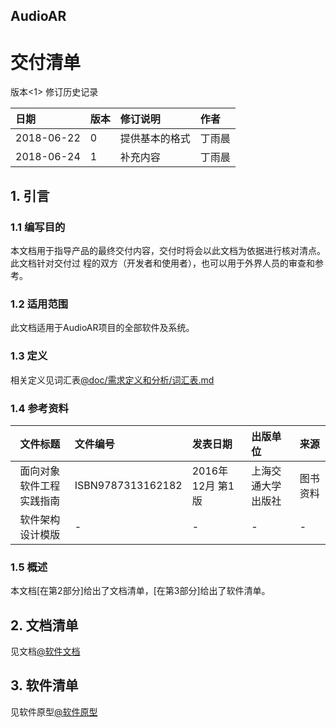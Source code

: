 ## AudioAR
# 交付清单

版本<1>
修订历史记录

|日期|版本|修订说明|作者|
|:-|:-|:-|:-|
|2018-06-22|0|提供基本的格式|丁雨晨|
|2018-06-24|1|补充内容|丁雨晨|

## 1. 引言

### 1.1 编写目的
本文档用于指导产品的最终交付内容，交付时将会以此文档为依据进行核对清点。此文档针对交付过
程的双方（开发者和使用者），也可以用于外界人员的审查和参考。

### 1.2 适用范围
此文档适用于AudioAR项目的全部软件及系统。

### 1.3 定义
相关定义见词汇表[@doc/需求定义和分析/词汇表.md](/需求定义和分析/词汇表.md)

### 1.4 参考资料
|文件标题|文件编号|发表日期|出版单位|来源|
|:-:|:-|:-|:-|:-|
|面向对象软件工程实践指南|ISBN9787313162182|2016年 12月 第1版|上海交通大学出版社|图书资料|
|软件架构设计模版|-|-|-|-|课程资料|

### 1.5 概述
本文档[在第2部分]给出了文档清单，[在第3部分]给出了软件清单。

## 2. 文档清单
见文档[@软件文档](https://github.com/AudioAR/doc)

## 3. 软件清单
见软件原型[@软件原型](https://github.com/AudioAR/prototype)
